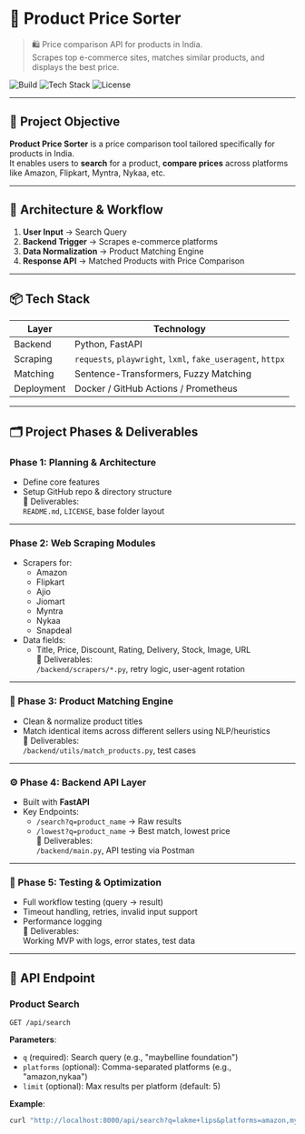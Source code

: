 # 🛒 Product Price Sorter

> 🛍️ Price comparison API for products in India.  
> Scrapes top e-commerce sites, matches similar products, and displays the best price.

![Build](https://img.shields.io/badge/build-MVP-informational?style=flat-square)
![Tech Stack](https://img.shields.io/badge/stack-FastAPI%2C%20Python-blue?style=flat-square)
![License](https://img.shields.io/badge/license-MIT-green?style=flat-square)

---

## 🚀 Project Objective

**Product Price Sorter** is a price comparison tool tailored specifically for products in India.  
It enables users to **search** for a product, **compare prices** across platforms like Amazon, Flipkart, Myntra, Nykaa, etc.

---

## 🧱 Architecture & Workflow

1. **User Input** → Search Query  
2. **Backend Trigger** → Scrapes e-commerce platforms  
3. **Data Normalization** → Product Matching Engine  
4. **Response API** → Matched Products with Price Comparison  

---

## 📦 Tech Stack

| Layer       | Technology              |
|-------------|--------------------------|
| Backend     | Python, FastAPI          |
| Scraping    | `requests`, `playwright`, `lxml`, `fake_useragent`, `httpx` |
| Matching    | Sentence-Transformers, Fuzzy Matching |
| Deployment  | Docker / GitHub Actions / Prometheus |

---

## 🗂 Project Phases & Deliverables

### Phase 1: Planning & Architecture
- Define core features
- Setup GitHub repo & directory structure  
📁 Deliverables:  
`README.md`, `LICENSE`, base folder layout

---

### Phase 2: Web Scraping Modules

- Scrapers for:
  - Amazon
  - Flipkart
  - Ajio
  - Jiomart
  - Myntra
  - Nykaa
  - Snapdeal
- Data fields:
  - Title, Price, Discount, Rating, Delivery, Stock, Image, URL  
📁 Deliverables:  
`/backend/scrapers/*.py`, retry logic, user-agent rotation

---

### 🧠 Phase 3: Product Matching Engine

- Clean & normalize product titles  
- Match identical items across different sellers using NLP/heuristics  
📁 Deliverables:  
`/backend/utils/match_products.py`, test cases

---

### ⚙️ Phase 4: Backend API Layer

- Built with **FastAPI**  
- Key Endpoints:
  - `/search?q=product_name` → Raw results  
  - `/lowest?q=product_name` → Best match, lowest price  
📁 Deliverables:  
`/backend/main.py`, API testing via Postman

---

### 🔬 Phase 5: Testing & Optimization

- Full workflow testing (query → result)  
- Timeout handling, retries, invalid input support  
- Performance logging  
📁 Deliverables:  
Working MVP with logs, error states, test data

---

## 🧪 API Endpoint

### Product Search
`GET /api/search`

**Parameters**:
- `q` (required): Search query (e.g., "maybelline foundation")
- `platforms` (optional): Comma-separated platforms (e.g., "amazon,nykaa")
- `limit` (optional): Max results per platform (default: 5)

**Example**:
```bash
curl "http://localhost:8000/api/search?q=lakme+lips&platforms=amazon,myntra&limit=3"


